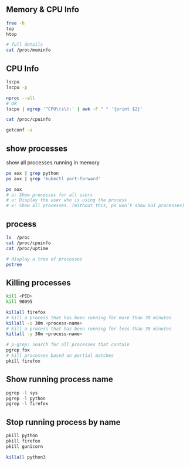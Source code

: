 ## Memory & CPU Info
```bash
free -h
top
htop

# full details
cat /proc/meminfo
```


## CPU Info
```bash
lscpu
lscpu -p

nproc --all
# OR
lscpu | egrep '^CPU\(s\):' | awk -F " " '{print $2}'

cat /proc/cpuinfo

getconf -a
```


## show processes
show all processes running in memory
```bash
ps aux | grep python
ps aux | grep 'kubectl port-forward'

ps aux
# a: Show processes for all users
# u: Display the user who is using the process
# x: Show all processes. (Without this, ps won’t show GUI processes)
```


## process
```bash
ls  /proc
cat /proc/cpuinfo 
cat /proc/uptime

# display a tree of processes
pstree
```


## Killing processes
```bash
kill <PID>
kill 98095

killall firefox
# kill a process that has been running for more than 30 minutes
killall -o 30m <process-name>
# kill a process that has been running for less than 30 minutes
killall -y 30m <process-name>

# p-grep: search for all processes that contain
pgrep fox
# kill processes based on partial matches
pkill firefox
```


## Show running process name
```bash
pgrep -l sys
pgrep -l python
pgrep -l firefox
```


## Stop running process by name
```bash
pkill python
pkill firefox
pkill gunicorn

killall python3
```
